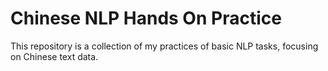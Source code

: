 # Chinese NLP Hands On Practice
This repository is a collection of my practices of basic NLP tasks, focusing on Chinese text data.
